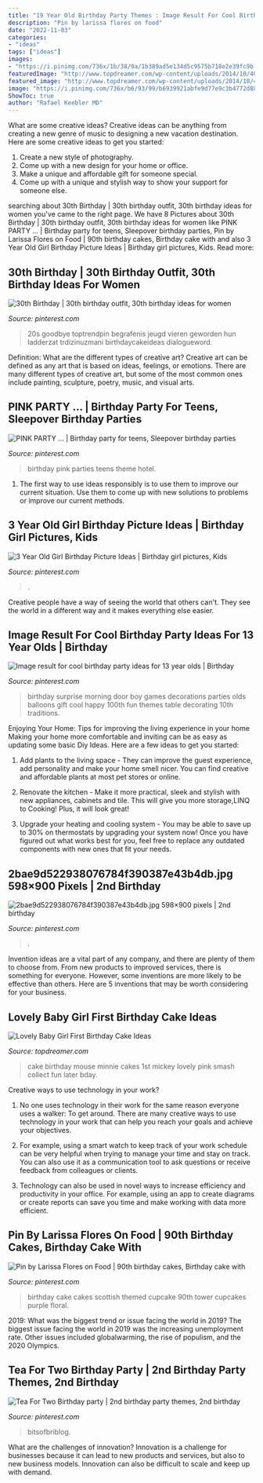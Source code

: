 ```yaml
---
title: "19 Year Old Birthday Party Themes : Image Result For Cool Birthday Party Ideas For 13 Year Olds"
description: "Pin by larissa flores on food"
date: "2022-11-03"
categories:
- "ideas"
tags: ["ideas"]
images:
- "https://i.pinimg.com/736x/1b/38/9a/1b389ad5e134d5c9575b718e2e39fc9b.jpg"
featuredImage: "http://www.topdreamer.com/wp-content/uploads/2014/10/40a03ec4b6068eac55bb8610d6c24f9c-682x1024.jpg"
featured_image: "http://www.topdreamer.com/wp-content/uploads/2014/10/40a03ec4b6068eac55bb8610d6c24f9c-682x1024.jpg"
image: "https://i.pinimg.com/736x/b6/93/99/b6939921abfe9d77e9c3b4772d88c8d1.jpg"
ShowToc: true
author: "Rafael Keebler MD"
---
```



What are some creative ideas?
Creative ideas can be anything from creating a new genre of music to designing a new vacation destination. Here are some creative ideas to get you started: 
1. Create a new style of photography.
2. Come up with a new design for your home or office.
3. Make a unique and affordable gift for someone special.
4. Come up with a unique and stylish way to show your support for someone else.

	

		
searching about 30th Birthday | 30th birthday outfit, 30th birthday ideas for women you've came to the right page. We have 8 Pictures about 30th Birthday | 30th birthday outfit, 30th birthday ideas for women like PINK PARTY … | Birthday party for teens, Sleepover birthday parties, Pin by Larissa Flores on Food | 90th birthday cakes, Birthday cake with and also 3 Year Old Girl Birthday Picture Ideas | Birthday girl pictures, Kids. Read more:
		
    
## 30th Birthday | 30th Birthday Outfit, 30th Birthday Ideas For Women

<img loading=lazy src="https://i.pinimg.com/736x/b6/93/99/b6939921abfe9d77e9c3b4772d88c8d1.jpg" onerror="this.onerror=null;this.src='https://tse2.mm.bing.net/th?id=OIP.R15IILNFMdPDh28HvwZDOAHaLt&amp;pid=15.1';" alt="30th Birthday | 30th birthday outfit, 30th birthday ideas for women">

_Source: pinterest.com_

>20s goodbye toptrendpin begrafenis jeugd vieren geworden hun ladderzat trdizinuzmani birthdaycakeideas dialogueword. 

	

Definition: What are the different types of creative art?
Creative art can be defined as any art that is based on ideas, feelings, or emotions. There are many different types of creative art, but some of the most common ones include painting, sculpture, poetry, music, and visual arts.

    
## PINK PARTY … | Birthday Party For Teens, Sleepover Birthday Parties

<img loading=lazy src="https://i.pinimg.com/736x/a1/12/86/a112863d728785254101c844873b4ffb--pink-parties-theme-cakes.jpg" onerror="this.onerror=null;this.src='https://tse1.mm.bing.net/th?id=OIP.Lj7J9MPEcEqLdOe7TSiB9QHaJ3&amp;pid=15.1';" alt="PINK PARTY … | Birthday party for teens, Sleepover birthday parties">

_Source: pinterest.com_

>birthday pink parties teens theme hotel. 

	

1. The first way to use ideas responsibly is to use them to improve our current situation. Use them to come up with new solutions to problems or improve our current methods. 

    
## 3 Year Old Girl Birthday Picture Ideas | Birthday Girl Pictures, Kids

<img loading=lazy src="https://i.pinimg.com/736x/1b/38/9a/1b389ad5e134d5c9575b718e2e39fc9b.jpg" onerror="this.onerror=null;this.src='https://tse4.mm.bing.net/th?id=OIP.Kklc3DuM3dfu9JioDJ4s2QHaLH&amp;pid=15.1';" alt="3 Year Old Girl Birthday Picture Ideas | Birthday girl pictures, Kids">

_Source: pinterest.com_

>. 

	

Creative people have a way of seeing the world that others can't. They see the world in a different way and it makes everything else easier.

    
## Image Result For Cool Birthday Party Ideas For 13 Year Olds | Birthday

<img loading=lazy src="https://i.pinimg.com/736x/ac/ab/dd/acabdd0fd9abc665feaea7d237ad1928.jpg" onerror="this.onerror=null;this.src='https://tse3.mm.bing.net/th?id=OIP.Q4SufhNTToxcvkV2e27e7wHaQ2&amp;pid=15.1';" alt="Image result for cool birthday party ideas for 13 year olds | Birthday">

_Source: pinterest.com_

>birthday surprise morning door boy games decorations parties olds balloons gift cool happy 100th fun themes table decorating 10th traditions. 

	

Enjoying Your Home: Tips for improving the living experience in your home
Making your home more comfortable and inviting can be as easy as updating some basic Diy Ideas. Here are a few ideas to get you started:
1. Add plants to the living space - They can improve the guest experience, add personality and make your home smell nicer. You can find creative and affordable plants at most pet stores or online.

2. Renovate the kitchen - Make it more practical, sleek and stylish with new appliances, cabinets and tile. This will give you more storage,LINQ to Cooking! Plus, it will look great!

3. Upgrade your heating and cooling system - You may be able to save up to 30% on thermostats by upgrading your system now! Once you have figured out what works best for you, feel free to replace any outdated components with new ones that fit your needs.

    
## 2bae9d522938076784f390387e43b4db.jpg 598×900 Pixels | 2nd Birthday

<img loading=lazy src="http://media-cache-ec0.pinimg.com/750x/2b/ae/9d/2bae9d522938076784f390387e43b4db.jpg" onerror="this.onerror=null;this.src='https://tse3.mm.bing.net/th?id=OIP.WT0JwQelCm5llyz2pMiEqgHaLJ&amp;pid=15.1';" alt="2bae9d522938076784f390387e43b4db.jpg 598×900 pixels | 2nd birthday">

_Source: pinterest.com_

>. 

	

Invention ideas are a vital part of any company, and there are plenty of them to choose from. From new products to improved services, there is something for everyone. However, some inventions are more likely to be effective than others. Here are 5 inventions that may be worth considering for your business.

    
## Lovely Baby Girl First Birthday Cake Ideas

<img loading=lazy src="http://www.topdreamer.com/wp-content/uploads/2014/10/40a03ec4b6068eac55bb8610d6c24f9c-682x1024.jpg" onerror="this.onerror=null;this.src='https://tse3.mm.bing.net/th?id=OIP.1VNR4hBNTWo5jjjVluF8KgHaLH&amp;pid=15.1';" alt="Lovely Baby Girl First Birthday Cake Ideas">

_Source: topdreamer.com_

>cake birthday mouse minnie cakes 1st mickey lovely pink smash collect fun later bday. 

	

Creative ways to use technology in your work?
1. No one uses technology in their work for the same reason everyone uses a walker: To get around. There are many creative ways to use technology in your work that can help you reach your goals and achieve your objectives.
2. For example, using a smart watch to keep track of your work schedule can be very helpful when trying to manage your time and stay on track. You can also use it as a communication tool to ask questions or receive feedback from colleagues or clients.

3. Technology can also be used in novel ways to increase efficiency and productivity in your office. For example, using an app to create diagrams or create reports can save you time and make working with data more efficient.


    
## Pin By Larissa Flores On Food | 90th Birthday Cakes, Birthday Cake With

<img loading=lazy src="https://i.pinimg.com/736x/d4/0f/ec/d40fec8bc0945041393ecfc978a32981--golden-anniversary-anniversary-ideas.jpg" onerror="this.onerror=null;this.src='https://tse4.mm.bing.net/th?id=OIP._uoX_H6CkDWDEQqRWqtVHQHaLG&amp;pid=15.1';" alt="Pin by Larissa Flores on Food | 90th birthday cakes, Birthday cake with">

_Source: pinterest.com_

>birthday cake cakes scottish themed cupcake 90th tower cupcakes purple floral. 

	

2019: What was the biggest trend or issue facing the world in 2019?
The biggest issue facing the world in 2019 was the increasing unemployment rate. Other issues included globalwarming, the rise of populism, and the 2020 Olympics.

    
## Tea For Two Birthday Party | 2nd Birthday Party Themes, 2nd Birthday

<img loading=lazy src="https://i.pinimg.com/736x/cf/f6/a8/cff6a8431dab8934a8208542b07da772.jpg" onerror="this.onerror=null;this.src='https://tse3.mm.bing.net/th?id=OIP.ogUIM5kpNSkXnT6dZ1HtvwHaLG&amp;pid=15.1';" alt="Tea For Two Birthday party | 2nd birthday party themes, 2nd birthday">

_Source: pinterest.com_

>bitsofbriblog. 

	

What are the challenges of innovation?
Innovation is a challenge for businesses because it can lead to new products and services, but also to new business models. Innovation can also be difficult to scale and keep up with demand.

